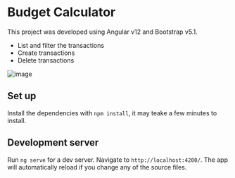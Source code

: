 # Budget Calculator

This project was developed using Angular v12 and Bootstrap v5.1.

- List and filter the transactions
- Create transactions
- Delete transactions

![image](https://user-images.githubusercontent.com/34236242/166649208-0db5d4d2-2253-4f7e-a92b-969a2ee1a3c1.png)

## Set up

Install the dependencies with `npm install`, it may teake a few minutes to install.

## Development server

Run `ng serve` for a dev server. Navigate to `http://localhost:4200/`. The app will automatically reload if you change any of the source files.
